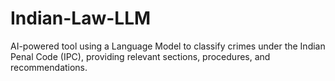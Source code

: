 # Indian-Law-LLM
AI-powered tool using a Language Model to classify crimes under the Indian Penal Code (IPC), providing relevant sections, procedures, and recommendations.
